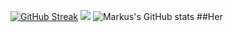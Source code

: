 [![GitHub Streak](http://github-readme-streak-stats.herokuapp.com?user=TheAgns&theme=dark&hide_border=true)](https://git.io/streak-stats)
![](https://komarev.com/ghpvc/?username=your-github-TheAgns)
![Markus's GitHub stats](https://github-readme-stats.vercel.app/api?username=TheAgns&theme=dark&show_icons=true)
##Her
